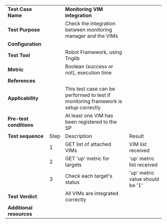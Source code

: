 
|||||
| :--- | :--- | :--- | :--- |
| __Test Case Name__ | | __Monitoring VIM integration__ | |
| __Test Purpose__ | | Check the integration between monitoring manager and the VIMs| |
| __Configuration__ | | | |
| __Test Tool__ | | Robot Framework, using Tnglib| |
| __Metric__ | | Boolean (success or not), execution time | |
| __References__ | |  | |
| __Applicability__ | | This test case can be performed to test if monitoring framework is setup correctly | |
| __Pre-test conditions__ | | At least one VIM has been registered to the SP| |
| __Test sequence__ | Step | Description | Result |
| | 1 | GET list of attached VIMs | VIM list received|
| | 2 | GET 'up' metric for targets | 'up' metric list received  |
| | 3 | Check each target's status | 'up' metric value should be '1'  |
| __Test Verdict__ | | All VIMs are integrated correctly | |
| __Additional resources__ | | | |